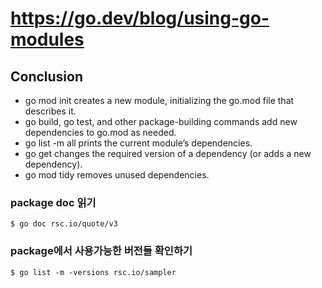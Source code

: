 # https://go.dev/blog/using-go-modules

## Conclusion

-   go mod init creates a new module, initializing the go.mod file that describes it.
-   go build, go test, and other package-building commands add new dependencies to go.mod as needed.
-   go list -m all prints the current module’s dependencies.
-   go get changes the required version of a dependency (or adds a new dependency).
-   go mod tidy removes unused dependencies.

### package doc 읽기

```
$ go doc rsc.io/quote/v3
```

### package에서 사용가능한 버전들 확인하기

```
$ go list -m -versions rsc.io/sampler
```
